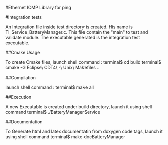 #Ethernet ICMP Library for ping

#Integration tests

An Integration file inside test directory is created.
His name is TI_Service_BatteryManager.c.
This file contain the "main" to test and validate module. 
The executable generated is the integration test executable.

##Cmake Usage

To create Cmake files, launch shell command :
	terminal$ cd build
	terminal$ cmake -G Eclipse\ CDT4\ -\ Unix\ Makefiles ..

##Compilation

launch shell command :
	terminal$ make all

##Execution	

A new Executable is created under build directory, launch it using shell command 
	terminal$ ./BatteryManagerService

##Documentation	

To Generate html and latex documentatin from doxygen code tags, launch it using shell command
	terminal$ make docBatteryManager

